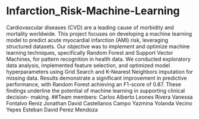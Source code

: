 # Infarction_Risk-Machine-Learning

Cardiovascular diseases (CVD) are a leading cause of morbidity and mortality worldwide. This project focuses on developing a machine learning model to predict acute myocardial infarction (AMI) risk, leveraging structured datasets. Our objective was to implement and optimize machine learning techniques, specifically Random Forest and Support Vector Machines, for pattern recognition in health data. We conducted exploratory data analysis, implemented feature selection, and optimized model hyperparameters using Grid Search and K-Nearest Neighbors imputation for missing data. Results demonstrate a significant improvement in predictive performance, with Random Forest achieving an F1-score of 0.87. These findings underline the potential of machine learning in supporting clinical decision- making.
##Team members: 
Carlos Alberto Leones Rivera
Vanessa Fontalvo Reniz
Jonathan David Castellanos Campo
Yazmina Yolanda Vecino Yepes
Esteban David Perez Mendoza
